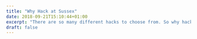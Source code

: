 ```yaml
---
title: "Why Hack at Sussex"
date: 2018-09-21T15:10:44+01:00
excerpt: "There are so many different hacks to choose from. So why hack at Sussex?"
draft: false
---
```


